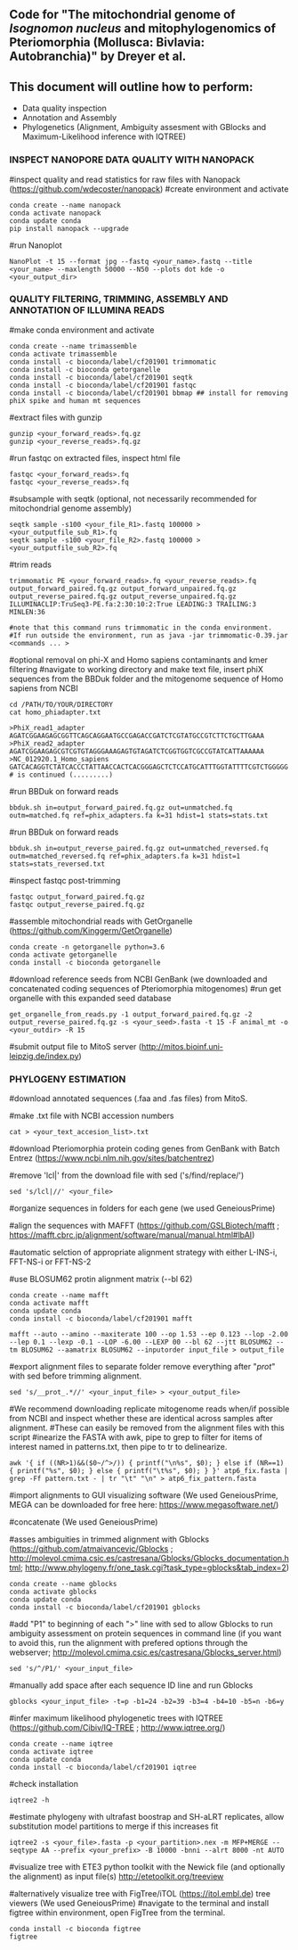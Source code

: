 ## Code for "The mitochondrial genome of *Isognomon nucleus* and mitophylogenomics of Pteriomorphia (Mollusca: Bivlavia: Autobranchia)" by Dreyer et al. 

## This document will outline how to perform:

- Data quality inspection
- Annotation and Assembly
- Phylogenetics (Alignment, Ambiguity assesment with GBlocks and Maximum-Likelihood inference with IQTREE)


### INSPECT NANOPORE DATA QUALITY WITH NANOPACK

#inspect quality and read statistics for raw files with Nanopack (https://github.com/wdecoster/nanopack)
#create environment and activate

```
conda create --name nanopack
conda activate nanopack
conda update conda
pip install nanopack --upgrade
```

#run Nanoplot
```
NanoPlot -t 15 --format jpg --fastq <your_name>.fastq --title <your_name> --maxlength 50000 --N50 --plots dot kde -o <your_output_dir>
```

### QUALITY FILTERING, TRIMMING, ASSEMBLY AND ANNOTATION OF ILLUMINA READS
#make conda environment and activate

```
conda create --name trimassemble
conda activate trimassemble
conda install -c bioconda/label/cf201901 trimmomatic
conda install -c bioconda getorganelle
conda install -c bioconda/label/cf201901 seqtk
conda install -c bioconda/label/cf201901 fastqc
conda install -c bioconda/label/cf201901 bbmap ## install for removing phiX spike and human mt sequences 
```

#extract files with gunzip
```
gunzip <your_forward_reads>.fq.gz
gunzip <your_reverse_reads>.fq.gz
```

#run fastqc on extracted files, inspect html file
```
fastqc <your_forward_reads>.fq
fastqc <your_reverse_reads>.fq
```

#subsample with seqtk (optional, not necessarily recommended for mitochondrial genome assembly)
```
seqtk sample -s100 <your_file_R1>.fastq 100000 > <your_outputfile_sub_R1>.fq
seqtk sample -s100 <your_file_R2>.fastq 100000 > <your_outputfile_sub_R2>.fq
```

#trim reads
```
trimmomatic PE <your_forward_reads>.fq <your_reverse_reads>.fq output_forward_paired.fq.gz output_forward_unpaired.fq.gz output_reverse_paired.fq.gz output_reverse_unpaired.fq.gz ILLUMINACLIP:TruSeq3-PE.fa:2:30:10:2:True LEADING:3 TRAILING:3 MINLEN:36  

#note that this command runs trimmomatic in the conda environment. 
#If run outside the environment, run as java -jar trimmomatic-0.39.jar <commands ... >
```

#optional removal on phi-X and Homo sapiens contaminants and kmer filtering
#navigate to working directory and make text file, insert phiX sequences from the BBDuk folder and the mitogenome sequence of Homo sapiens from NCBI

```
cd /PATH/TO/YOUR/DIRECTORY
cat homo_phiadapter.txt

>PhiX_read1_adapter
AGATCGGAAGAGCGGTTCAGCAGGAATGCCGAGACCGATCTCGTATGCCGTCTTCTGCTTGAAA
>PhiX_read2_adapter
AGATCGGAAGAGCGTCGTGTAGGGAAAGAGTGTAGATCTCGGTGGTCGCCGTATCATTAAAAAA
>NC_012920.1_Homo_sapiens
GATCACAGGTCTATCACCCTATTAACCACTCACGGGAGCTCTCCATGCATTTGGTATTTTCGTCTGGGGG # is continued (.........)
```

#run BBDuk on forward reads
```
bbduk.sh in=output_forward_paired.fq.gz out=unmatched.fq outm=matched.fq ref=phix_adapters.fa k=31 hdist=1 stats=stats.txt
```

#run BBDuk on forward reads
```
bbduk.sh in=output_reverse_paired.fq.gz out=unmatched_reversed.fq outm=matched_reversed.fq ref=phix_adapters.fa k=31 hdist=1 stats=stats_reversed.txt
```

#inspect fastqc post-trimming
```
fastqc output_forward_paired.fq.gz
fastqc output_reverse_paired.fq.gz
```

#assemble mitochondrial reads with GetOrganelle (https://github.com/Kinggerm/GetOrganelle)
```
conda create -n getorganelle python=3.6 
conda activate getorganelle 
conda install -c bioconda getorganelle
```

#download reference seeds from NCBI GenBank (we downloaded and concatenated coding sequences of Pteriomorphia mitogenomes)
#run get organelle with this expanded seed database

```
get_organelle_from_reads.py -1 output_forward_paired.fq.gz -2 output_reverse_paired.fq.gz -s <your_seed>.fasta -t 15 -F animal_mt -o <your_outdir> -R 15 
```

#submit output file to MitoS server (http://mitos.bioinf.uni-leipzig.de/index.py)

### PHYLOGENY ESTIMATION

#download annotated sequences (.faa and .fas files) from MitoS.

#make .txt file with NCBI accession numbers 

```
cat > <your_text_accesion_list>.txt
```

#download Pteriomorphia protein coding genes from GenBank with Batch Entrez (https://www.ncbi.nlm.nih.gov/sites/batchentrez)

#remove 'lcl|' from the download file with sed ('s/find/replace/')

```
sed 's/lcl|//' <your_file>
```

#organize sequences in folders for each gene (we used GeneiousPrime)

#align the sequences with MAFFT (https://github.com/GSLBiotech/mafft ; https://mafft.cbrc.jp/alignment/software/manual/manual.html#lbAI)

#automatic selction of appropriate alignment strategy with either L-INS-i, FFT-NS-i or FFT-NS-2

#use BLOSUM62 protin alignment matrix (--bl 62) 

```
conda create --name mafft
conda activate mafft
conda update conda
conda install -c bioconda/label/cf201901 mafft

mafft --auto --amino --maxiterate 100 --op 1.53 --ep 0.123 --lop -2.00 --lep 0.1 --lexp -0.1 --LOP -6.00 --LEXP 00 --bl 62 --jtt BLOSUM62 --tm BLOSUM62 --aamatrix BLOSUM62 --inputorder input_file > output_file
```
#export alignment files to separate folder remove everything after "_prot_" with sed before trimming alignment.

```
sed 's/__prot_.*//' <your_input_file> > <your_output_file>
```

#We recommend downloading replicate mitogenome reads when/if possible from NCBI and inspect whether these are identical across samples after alignment.
#These can easily be removed from the alignment files with this script
#inearize the FASTA with awk, pipe to grep to filter for items of interest named in patterns.txt, then pipe to tr to delinearize.

```
awk '{ if ((NR>1)&&($0~/^>/)) { printf("\n%s", $0); } else if (NR==1) { printf("%s", $0); } else { printf("\t%s", $0); } }' atp6_fix.fasta | grep -Ff pattern.txt - | tr "\t" "\n" > atp6_fix_pattern.fasta
```

#import alignments to GUI visualizing software (We used GeneiousPrime, MEGA can be downloaded for free here: https://www.megasoftware.net/)

#concatenate (We used GeneiousPrime)

#asses ambiguities in trimmed alignment with Gblocks (https://github.com/atmaivancevic/Gblocks ; http://molevol.cmima.csic.es/castresana/Gblocks/Gblocks_documentation.html; http://www.phylogeny.fr/one_task.cgi?task_type=gblocks&tab_index=2)

```
conda create --name gblocks 
conda activate gblocks 
conda update conda
conda install -c bioconda/label/cf201901 gblocks
```

#add "P1" to beginning of each ">" line with sed to allow Gblocks to run ambiguity assessment on protein sequences in command line (if you want to avoid this, run the alignment with prefered options through the webserver; http://molevol.cmima.csic.es/castresana/Gblocks_server.html)

```
sed 's/^/P1/' <your_input_file>
```

#manually add space after each sequence ID line and run Gblocks

```
gblocks <your_input_file> -t=p -b1=24 -b2=39 -b3=4 -b4=10 -b5=n -b6=y
```

#infer maximum likelihood phylogenetic trees with IQTREE (https://github.com/Cibiv/IQ-TREE ; http://www.iqtree.org/)

```
conda create --name iqtree
conda activate iqtree
conda update conda
conda install -c bioconda/label/cf201901 iqtree
```

#check installation

```
iqtree2 -h
```

#estimate phylogeny with ultrafast boostrap and SH-aLRT replicates, allow substitution model partitions to merge if this increases fit

```
iqtree2 -s <your_file>.fasta -p <your_partition>.nex -m MFP+MERGE --seqtype AA --prefix <your_prefix> -B 10000 -bnni --alrt 8000 -nt AUTO 
```

#visualize tree with ETE3 python toolkit with the Newick file (and optionally the alignment) as input file(s)
http://etetoolkit.org/treeview

#alternatively visualize tree with FigTree/iTOL (https://itol.embl.de) tree viewers (We used GeneiousPrime)
#navigate to the terminal and install figtree within environment, open FigTree from the terminal.
```
conda install -c bioconda figtree
figtree
```
